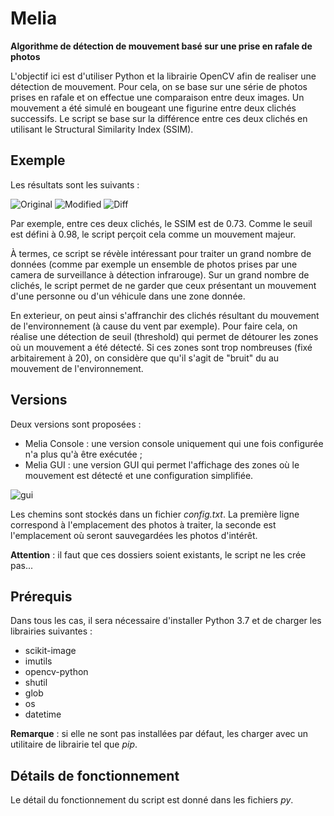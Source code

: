 # Melia
<b>Algorithme de détection de mouvement basé sur une prise en rafale de photos</b>

L'objectif ici est d'utiliser Python et la librairie OpenCV afin de realiser une détection de mouvement. Pour cela, on se base sur une série de photos prises en rafale et on effectue une comparaison entre deux images. Un mouvement a été simulé en bougeant une figurine entre deux clichés successifs. Le script se base sur la différence entre ces deux clichés en utilisant le Structural Similarity Index (SSIM). 

<h2>Exemple</h2>

Les résultats sont les suivants :

![Original](http://thibault.giauffret.free.fr/git/images/melia/original.png)
![Modified](http://thibault.giauffret.free.fr/git/images/melia/modified.png)
![Diff](http://thibault.giauffret.free.fr/git/images/melia/diff.png)

Par exemple, entre ces deux clichés, le SSIM est de 0.73. Comme le seuil est défini à 0.98, le script perçoit cela comme un mouvement majeur.

À termes, ce script se révèle intéressant pour traiter un grand nombre de données (comme par exemple un ensemble de photos prises par une camera de surveillance à détection infrarouge). Sur un grand nombre de clichés, le script permet de ne garder que ceux présentant un mouvement d'une personne ou d'un véhicule dans une zone donnée.

En exterieur, on peut ainsi s'affranchir des clichés résultant du mouvement de l'environnement (à cause du vent par exemple). Pour faire cela, on réalise une détection de seuil (threshold) qui permet de détourer les zones où un mouvement a été détecté. Si ces zones sont trop nombreuses (fixé arbitairement à 20), on considère que qu'il s'agit de "bruit" du au mouvement de l'environnement.

<h2>Versions</h2>

Deux versions sont proposées :
- Melia Console : une version console uniquement qui une fois configurée n'a plus qu'à être exécutée ;
- Melia GUI : une version GUI qui permet l'affichage des zones où le mouvement est détecté et une configuration simplifiée.

![gui](http://thibault.giauffret.free.fr/git/images/melia/gui.png)

Les chemins sont stockés dans un fichier <em>config.txt</em>. La première ligne correspond à l'emplacement des photos à traiter, la seconde est l'emplacement où seront sauvegardées les photos d'intérêt.

<b>Attention</b> : il faut que ces dossiers soient existants, le script ne les crée pas...

<h2>Prérequis</h2>

Dans tous les cas, il sera nécessaire d'installer Python 3.7 et de charger les librairies suivantes :
- scikit-image
- imutils
- opencv-python
- shutil
- glob
- os
- datetime

<b>Remarque</b> : si elle ne sont pas installées par défaut, les charger avec un utilitaire de librairie tel que <em>pip</em>.

<h2>Détails de fonctionnement</h2>

Le détail du fonctionnement du script est donné dans les fichiers <em>py</em>.
